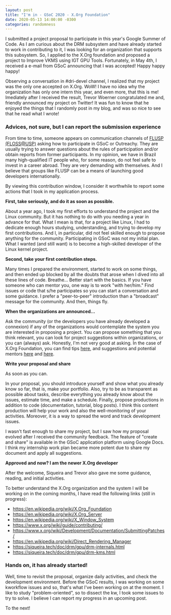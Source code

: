 ```yaml
---
layout: post
title: "I'm in - GSoC 2020 - X.Org Foundation"
date: 2020-05-13 14:00:00 -0300
categories: randomness
--- 
```


I submitted a project proposal to participate in this year's Google Summer of
Code. As I am curious about the DRM subsystem and have already started to work
in contributing to it, I was looking for an organization that supports this
subsystem. So, I applied to the X.Org foundation and proposed a project to
Improve VKMS using IGT GPU Tools. Fortunately, in May 4th, I received a e-mail
from GSoC announcing that I was accepted! Happy happy happy!
 
Observing a conversation in #dri-devel channel, I realized that my project was
the only one accepted on X.Org. WoW!  I have no idea why the organization has
only one intern this year, and even more, that this is me!  Imediately after I
received the result, Trevor Woerner congratulated me and, friendly announced my
project on Twitter! It was fun to know that he enjoyed the things that I
randomly post in my blog, and was so nice to see that he read what I wrote!

### Advices, not sure, but I can report the submission experience

From time to time, someone appears on communication channels of [FLUSP
(FLOSS@USP)](https://flusp.ime.usp.br/) asking how to participate in GSoC or
Outreachy. They are usually trying to answer questions about the rules of
participation and/or obtain reports from former participants. In my opinion, we
have in Brazil many high-qualified IT people who, for some reason, do not feel
safe to invest in a career abroad. They are very demanding with themselves. And
I believe that groups like FLUSP can be a means of launching good developers
internationally.

By viewing this contribution window, I consider it worthwhile to report some
actions that I took in my application process.

**First, take seriously, and do it as soon as possible.**

About a year ago, I took my first efforts to understand the project and the
Linux community. But it has nothing to do with you needing a year in advance
for that. What I mean is that, for a project like Linux, I had to dedicate
enough hours studying, understanding, and trying to develop my first
contributions. And I, in particular, did not feel skilled enough to propose
anything for the community. Participating in GSoC was not my initial plan. What
I wanted (and still want) is to become a high-skilled developer of the Linux
kernel project.

**Second, take your first contribution steps.**

Many times I prepared the environment, started to work on some things, and then
ended up blocked by all the doubts that arose when I dived into all these lines
of code. Breathe...  Better start with the basics. If you have someone who can
mentor you, one way is to work "with her/him." Find issues or code that s/he
participates so you can start a conversation and some guidance. I prefer a
"peer-to-peer" introduction than a "broadcast" message for the community. And
then, things fly.

**When the organizations are announced...**

Ask the community (or the developers you have already developed a connexion) if
any of the organizations would contemplate the system you are interested in
proposing a project. You can propose something that you think relevant, you can
look for project suggestions within organizations, or you can (always) ask.
Honestly, I'm not very good at asking. In the case of X.Org Foundation, you can
find tips [here](https://www.x.org/wiki/XorgEVoC/), and suggestions and
potential mentors [here](https://www.x.org/wiki/SummerOfCodeIdeas/) and
[here](https://www.x.org/wiki/ToDo/).

**Write your proposal and share**

As soon as you can.

In your proposal, you should introduce yourself and show what you already know
so far, that is, make your portfolio. Also, try to be as transparent as
possible about tasks, describe everything you already know about the issues,
estimate time, and make a schedule. Finally, propose productions in addition to
code (documentation, tutorial, blog posts). I think this content production
will help your work and also the well-monitoring of your activities. Moreover,
it is a way to spread the word and track development issues.

I wasn't fast enough to share my project, but I saw how my proposal evolved
after I received the community feedback. The feature of "create and share" is
available in the GSoC application platform using Google Docs. I think my
internship work plan became more potent due to share my document and apply all
suggestions.

**Approved and now? I am the newer X.Org developer**

After the welcome, Siqueira and Trevor also gave me some guidance, reading, and
initial activities.

To better understand the X.Org organization and the system I will be working on
in the coming months, I have read the following links (still in progress):
* <https://en.wikipedia.org/wiki/X.Org_Foundation>
* <https://en.wikipedia.org/wiki/X.Org_Server>
* <https://en.wikipedia.org/wiki/X_Window_System>
* <https://www.x.org/wiki/guide/contributing/>
* <https://www.x.org/wiki/Development/Documentation/SubmittingPatches/>
* <https://en.wikipedia.org/wiki/Direct_Rendering_Manager>
* <https://siqueira.tech/doc/drm/gpu/drm-internals.html>
* <https://siqueira.tech/doc/drm/gpu/drm-kms.html>

### Hands on, it has already started! 

Well, time to revisit the proposal, organize daily activities, and check the
development environment.  Before the GSoC results, I was working on some
kworkflow issues and so, that's what I've been working on at the moment. I like
to study "problem-oriented", so to dissect the kw, I took some issues to try to
solve. I believe I can report my progress in an upcoming post.

To the next!

